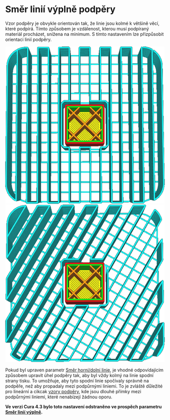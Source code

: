 Směr linií výplně podpěry
====
Vzor podpěry je obvykle orientován tak, že linie jsou kolmé k většině věcí, které podpírá. Tímto způsobem je vzdálenost, kterou musí podpíraný materiál procházet, snížena na minimum. S tímto nastavením lze přizpůsobit orientaci linií podpěry.

![Úhel 0°](../../../articles/images/support_infill_angle_0.png)
![Úhel 30°](../../../articles/images/support_infill_angle_30.png)

Pokud byl upraven parametr [Směr horní/dolní linie](../shell/skin_angles.md), je vhodné odpovídajícím způsobem upravit úhel podpěry tak, aby byl vždy kolmý na linie spodní strany tisku. To umožňuje, aby tyto spodní linie spočívaly správně na podpěře, než aby propadaly mezi podpůrnými liniemi. To je zvláště důležité pro lineární a cikcak [vzory podpěry](support_pattern.md), kde jsou dlouhé přímky mezi podpůrnými liniemi, které nenabízejí žádnou oporu.

<!--if cura_version >= 4.3-->
**Ve verzi Cura 4.3 bylo toto nastavení odstraněno ve prospěch parametru [Směr linií výplně](support_infill_angles.md).**
<!--endif-->
